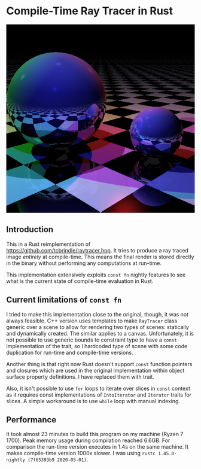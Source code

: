 Compile-Time Ray Tracer in Rust
================================

![compile time render](out512x512.png)

Introduction
------------
This in a Rust reimplementation of https://github.com/tcbrindle/raytracer.hpp. 
It tries to produce a ray traced image *entirely* at compile-time.
This means the final render is stored directly in the binary 
without performing any computations at run-time.

This implementation extensively exploits `const fn` nightly features to see 
what is the current state of compile-time evaluation in Rust.

Current limitations of `const fn`
---------------------------------
I tried to make this implementation close to the original, though, it was not always feasible.
C++ version uses templates to make `RayTracer` class generic over a scene 
to allow for rendering two types of scenes: statically and dynamically created. The similar applies to a canvas.
Unfortunately, it is not possible to use generic bounds to constraint type 
to have a `const` implementation of the trait, so I hardcoded type of scene with some code duplication 
for run-time and compile-time versions.

Another thing is that right now Rust doesn't support `const` function pointers and closures
which are used in the original implementation within object surface property definitions.
I have replaced them with trait.

Also, it isn't possible to use `for` loops to iterate over slices in `const` context as it requires 
const implementations of `IntoIterator` and `Iterator` traits for slices.
A simple workaround is to use `while` loop with manual indexing.

Performance
-----------
It took almost 23 minutes to build this program on my machine (Ryzen 7 1700). 
Peak memory usage during compilation reached 6.6GB.
For comparison the run-time version executes in 1.4s on the same machine. 
It makes compile-time version 1000x slower. I was using `rustc 1.45.0-nightly (7f65393b9 2020-05-01)`.